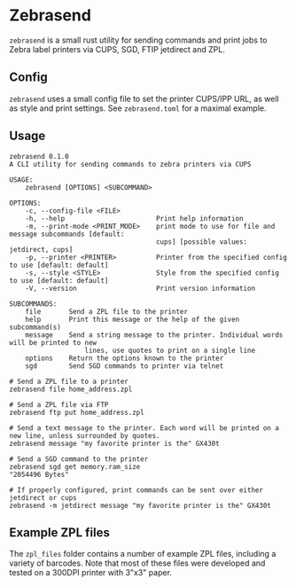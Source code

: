 # Zebrasend

`zebrasend` is a small rust utility for sending commands and print jobs to Zebra label printers via CUPS, SGD, FTIP jetdirect and ZPL.

## Config

`zebrasend` uses a small config file to set the printer CUPS/IPP URL, as well as style and print settings. See `zebrasend.toml` for a maximal example.

## Usage

```
zebrasend 0.1.0
A CLI utility for sending commands to zebra printers via CUPS

USAGE:
    zebrasend [OPTIONS] <SUBCOMMAND>

OPTIONS:
    -c, --config-file <FILE>         
    -h, --help                       Print help information
    -m, --print-mode <PRINT_MODE>    print mode to use for file and message subcommands [default:
                                     cups] [possible values: jetdirect, cups]
    -p, --printer <PRINTER>          Printer from the specified config to use [default: default]
    -s, --style <STYLE>              Style from the specified config to use [default: default]
    -V, --version                    Print version information

SUBCOMMANDS:
    file       Send a ZPL file to the printer
    help       Print this message or the help of the given subcommand(s)
    message    Send a string message to the printer. Individual words will be printed to new
                   lines, use quotes to print on a single line
    options    Return the options known to the printer
    sgd        Send SGD commands to printer via telnet
```

```
# Send a ZPL file to a printer
zebrasend file home_address.zpl

# Send a ZPL file via FTP
zebrasend ftp put home_address.zpl

# Send a text message to the printer. Each word will be printed on a new line, unless surrounded by quotes.
zebrasend message "my favorite printer is the" GX430t

# Send a SGD command to the printer
zebrasend sgd get memory.ram_size
"2054496 Bytes"

# If properly configured, print commands can be sent over either jetdirect or cups
zebrasend -m jetdirect message "my favorite printer is the" GX430t
```

## Example ZPL files
The `zpl_files` folder contains a number of example ZPL files, including a variety of barcodes.
Note that most of these files were developed and tested on a 300DPI printer with 3"x3" paper.